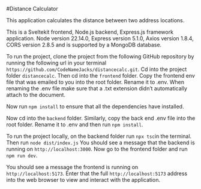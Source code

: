#Distance Calculator

This application calculates the distance between two address locations. 

This is a Sveltekit frontend, Node.js backend, Express.js framework application. Node version 22.14.0, 
Express version 5.1.0, Axios version 1.8.4, CORS version 2.8.5 and is supported by a MongoDB database.

To run the project,  clone the project from the following GitHub repository by running the following url 
in your terminal `https://github.com/CodeNameJacks/distancecalc.git`.  Cd into the project folder `distancecalc`. 
Then cd into the `frontend` folder. Copy the frontend env file that was emailed to you into the root folder. 
Rename it to .env. When renaming the .env file make sure that a .txt extension didn’t automatically attach to the document.

Now run `npm install` to ensure that all the dependencies have installed.

Now cd into the `backend` folder. Similarly, copy the back end .env file into the root folder. Rename it to .env and then run `npm install`.  

To run the project locally, on the backend folder run `npx tsc`in the terminal. Then run `node dist/index.js` 
You should see a message that the backend is running on `http://localhost:3000`.   Now go to the frontend folder and run `npm run dev`. 

You should see a message the frontend is running on `http://localhost:5173`. Enter that the full `http://localhost:5173` address into the web 
browser to view and interact with the application. 

